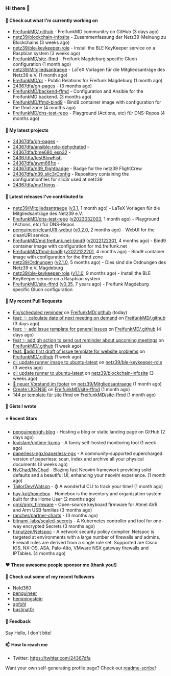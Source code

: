 ### Hi there 👋

#### 👷 Check out what I'm currently working on

- [FreifunkMD/.github](https://github.com/FreifunkMD/.github) - FreifunkMD communitry on GitHub (3 days ago)
- [netz39/blockchain-infosite](https://github.com/netz39/blockchain-infosite) - Zusammenfassung der Netz39-Meinung zu Blockchains (3 weeks ago)
- [netz39/ble-keykeeper-role](https://github.com/netz39/ble-keykeeper-role) - Install the BLE KeyKeeper service on a Raspbian system (3 weeks ago)
- [FreifunkMD/site-ffmd](https://github.com/FreifunkMD/site-ffmd) - Freifunk Magdeburg specific Gluon configuration (1 month ago)
- [netz39/Mitgliedsantraege](https://github.com/netz39/Mitgliedsantraege) - LaTeX Vorlagen für die Mitgliedsanträge des Netz39 e.V. (1 month ago)
- [FreifunkMD/pr](https://github.com/FreifunkMD/pr) - Public Relations for Freifunk Magdeburg (1 month ago)
- [24367dfa/gh-pages](https://github.com/24367dfa/gh-pages) -  (3 months ago)
- [FreifunkMD/backend-ffmd](https://github.com/FreifunkMD/backend-ffmd) - Configuration and Ansible for the FreifunkMD backend. (3 months ago)
- [FreifunkMD/ffmd-bind9](https://github.com/FreifunkMD/ffmd-bind9) - Bind9 container image with configuration for the ffmd zone (4 months ago)
- [FreifunkMD/dns-test-repo](https://github.com/FreifunkMD/dns-test-repo) - Playground (Actions, etc) für DNS-Repos (4 months ago)

#### 🌱 My latest projects

- [24367dfa/gh-pages](https://github.com/24367dfa/gh-pages) - 
- [24367dfa/ansible-role-dehydrated](https://github.com/24367dfa/ansible-role-dehydrated) - 
- [24367dfa/bme680_esp32](https://github.com/24367dfa/bme680_esp32) - 
- [24367dfa/testBlowFish](https://github.com/24367dfa/testBlowFish) - 
- [24367dfa/awm661tx](https://github.com/24367dfa/awm661tx) - 
- [24367dfa/n39_flightbadge](https://github.com/24367dfa/n39_flightbadge) - Badge for the netz39 FlightCrew
- [24367dfa/n39_slic3rConfig](https://github.com/24367dfa/n39_slic3rConfig) - Repository containing the configurationfiles for slic3r used at netz39
- [24367dfa/myThings](https://github.com/24367dfa/myThings) - 

#### 🔭 Latest releases I've contributed to

- [netz39/Mitgliedsantraege](https://github.com/netz39/Mitgliedsantraege) ([v3.1](https://github.com/netz39/Mitgliedsantraege/releases/tag/v3.1), 1 month ago) - LaTeX Vorlagen für die Mitgliedsanträge des Netz39 e.V.
- [FreifunkMD/dns-test-repo](https://github.com/FreifunkMD/dns-test-repo) ([v2023032003](https://github.com/FreifunkMD/dns-test-repo/releases/tag/v2023032003), 1 month ago) - Playground (Actions, etc) für DNS-Repos
- [penguineer/cleanURI-webui](https://github.com/penguineer/cleanURI-webui) ([v0.2.0](https://github.com/penguineer/cleanURI-webui/releases/tag/v0.2.0), 2 months ago) - WebUI for the cleanURI service.
- [FreifunkMD/md.freifunk.net-bind9](https://github.com/FreifunkMD/md.freifunk.net-bind9) ([v2022122301](https://github.com/FreifunkMD/md.freifunk.net-bind9/releases/tag/v2022122301), 4 months ago) - Bind9 container image with configuration for md.freifunk.net
- [FreifunkMD/ffmd-bind9](https://github.com/FreifunkMD/ffmd-bind9) ([v2022122201](https://github.com/FreifunkMD/ffmd-bind9/releases/tag/v2022122201), 4 months ago) - Bind9 container image with configuration for the ffmd zone
- [netz39/Ordnungen](https://github.com/netz39/Ordnungen) ([v2.1.0](https://github.com/netz39/Ordnungen/releases/tag/v2.1.0), 5 months ago) - Dies sind die Ordnungen des Netz39 e.V. Magdeburg
- [netz39/ble-keykeeper-role](https://github.com/netz39/ble-keykeeper-role) ([v1.1.0](https://github.com/netz39/ble-keykeeper-role/releases/tag/v1.1.0), 9 months ago) - Install the BLE KeyKeeper service on a Raspbian system
- [FreifunkMD/site-ffmd](https://github.com/FreifunkMD/site-ffmd) ([v0.35](https://github.com/FreifunkMD/site-ffmd/releases/tag/v0.35), 7 years ago) - Freifunk Magdeburg specific Gluon configuration

#### 🔨 My recent Pull Requests

- [Fix/scheduled reminder](https://github.com/FreifunkMD/.github/pull/35) on [FreifunkMD/.github](https://github.com/FreifunkMD/.github) (today)
- [feat: ✨ calculate date of next meeting on demand](https://github.com/FreifunkMD/.github/pull/34) on [FreifunkMD/.github](https://github.com/FreifunkMD/.github) (3 days ago)
- [feat: ✨ add issue template for general issues](https://github.com/FreifunkMD/.github/pull/32) on [FreifunkMD/.github](https://github.com/FreifunkMD/.github) (4 days ago)
- [feat ✨ add gh action to send out reminder about upcoming meetings](https://github.com/FreifunkMD/.github/pull/28) on [FreifunkMD/.github](https://github.com/FreifunkMD/.github) (1 week ago)
- [feat: 🚸add first draft of issue template for website problems](https://github.com/FreifunkMD/.github/pull/24) on [FreifunkMD/.github](https://github.com/FreifunkMD/.github) (1 week ago)
- [ci: update runner image to ubuntu-latest](https://github.com/netz39/ble-keykeeper-role/pull/8) on [netz39/ble-keykeeper-role](https://github.com/netz39/ble-keykeeper-role) (3 weeks ago)
- [ci: update runner to ubuntu-latest](https://github.com/netz39/blockchain-infosite/pull/8) on [netz39/blockchain-infosite](https://github.com/netz39/blockchain-infosite) (3 weeks ago)
- [👥 neuer Vorstand im footer](https://github.com/netz39/Mitgliedsantraege/pull/10) on [netz39/Mitgliedsantraege](https://github.com/netz39/Mitgliedsantraege) (1 month ago)
- [Create LICENSE](https://github.com/FreifunkMD/site-ffmd/pull/146) on [FreifunkMD/site-ffmd](https://github.com/FreifunkMD/site-ffmd) (1 month ago)
- [144 pr template für site ffmd](https://github.com/FreifunkMD/site-ffmd/pull/145) on [FreifunkMD/site-ffmd](https://github.com/FreifunkMD/site-ffmd) (1 month ago)

#### 📓 Gists I wrote


#### ⭐ Recent Stars

- [penguineer/gh-blog](https://github.com/penguineer/gh-blog) - Hosting a blog or static landing page on GitHub (2 days ago)
- [louislam/uptime-kuma](https://github.com/louislam/uptime-kuma) - A fancy self-hosted monitoring tool (1 week ago)
- [paperless-ngx/paperless-ngx](https://github.com/paperless-ngx/paperless-ngx) - A community-supported supercharged version of paperless: scan, index and archive all your physical documents (3 weeks ago)
- [NvChad/NvChad](https://github.com/NvChad/NvChad) - Blazing fast Neovim framework providing solid defaults and a beautiful UI, enhancing your neovim experience. (1 month ago)
- [TailorDev/Watson](https://github.com/TailorDev/Watson) - :watch: A wonderful CLI to track your time! (1 month ago)
- [hay-kot/homebox](https://github.com/hay-kot/homebox) - Homebox is the inventory and organization system built for the Home User (2 months ago)
- [qmk/qmk_firmware](https://github.com/qmk/qmk_firmware) - Open-source keyboard firmware for Atmel AVR and Arm USB families (3 months ago)
- [rancher/partner-charts](https://github.com/rancher/partner-charts) -  (3 months ago)
- [bitnami-labs/sealed-secrets](https://github.com/bitnami-labs/sealed-secrets) - A Kubernetes controller and tool for one-way encrypted Secrets (3 months ago)
- [hknutzen/Netspoc](https://github.com/hknutzen/Netspoc) - A network security policy compiler. Netspoc is targeted at environments with a large number of firewalls and admins. Firewall rules are derived from a single rule set. Supported are Cisco IOS, NX-OS, ASA, Palo-Alto, VMware NSX gateway firewalls and IPTables. (4 months ago)

#### ❤️ These awesome people sponsor me (thank you!)


#### 👯 Check out some of my recent followers

- [Nold360](https://github.com/Nold360)
- [penguineer](https://github.com/penguineer)
- [hemmingstein](https://github.com/hemmingstein)
- [apfohl](https://github.com/apfohl)
- [bastinat0r](https://github.com/bastinat0r)

#### 💬 Feedback

Say Hello, I don't bite!

#### 📫 How to reach me

- Twitter: https://twitter.com/24367dfa

Want your own self-generating profile page? Check out [readme-scribe](https://github.com/muesli/readme-scribe)!